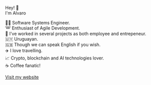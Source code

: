 Hey! 👋
<br>
I'm Alvaro

👨‍💻 Software Systems Engineer. <br>
➿ Enthusiast of Agile Development. <br>
🧩 I've worked in several projects as both employee and entrepeneur. <br>
🇺🇾 Uruguayan. <br>
🇬🇧 Though we can speak English if you wish. <br>
✈️ I love travelling. <br>
📈 Crypto, blockchain and AI technologies lover. <br>
☕ Coffee fanatic! <br>

[Visit my website](https://alvaroscelza.github.io/)
